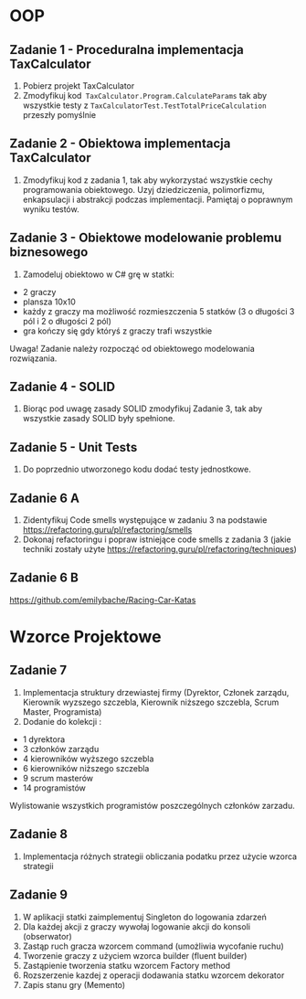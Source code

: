 # OOP

## Zadanie 1 - Proceduralna implementacja TaxCalculator

1. Pobierz projekt TaxCalculator 
2. Zmodyfikuj kod` TaxCalculator.Program.CalculateParams` tak aby wszystkie testy z `TaxCalculatorTest.TestTotalPriceCalculation` przeszły pomyślnie

## Zadanie 2 - Obiektowa implementacja TaxCalculator
1. Zmodyfikuj kod z zadania 1, tak aby wykorzystać wszystkie cechy programowania obiektowego.
Uzyj dziedziczenia, polimorfizmu, enkapsulacji i abstrakcji podczas implementacji.
Pamiętaj o poprawnym wyniku testów.

## Zadanie 3 - Obiektowe modelowanie problemu biznesowego
1. Zamodeluj obiektowo w C# grę w statki:
- 2 graczy
- plansza 10x10
- każdy z graczy ma możliwość rozmieszczenia 5 statków (3 o długości 3 pól i 2 o długości 2 pól)
- gra kończy się gdy któryś z graczy trafi wszystkie

Uwaga! Zadanie należy rozpocząć od obiektowego modelowania rozwiązania.

## Zadanie 4 - SOLID
1. Biorąc pod uwagę zasady SOLID zmodyfikuj Zadanie 3, tak aby wszystkie zasady SOLID były spełnione.

## Zadanie 5 - Unit Tests
1. Do poprzednio utworzonego kodu dodać testy jednostkowe.

## Zadanie 6 A
1. Zidentyfikuj Code smells występujące w zadaniu 3 na podstawie https://refactoring.guru/pl/refactoring/smells
2. Dokonaj refactoringu i popraw istniejące code smells z zadania 3 (jakie techniki zostały użyte https://refactoring.guru/pl/refactoring/techniques)

## Zadanie 6 B
https://github.com/emilybache/Racing-Car-Katas

# Wzorce Projektowe
## Zadanie 7
1. Implementacja struktury drzewiastej firmy (Dyrektor, Członek zarządu, Kierownik wyzszego szczebla, Kierownik niższego szczebla, Scrum Master, Programista)
2. Dodanie do kolekcji :
- 1 dyrektora
- 3 członków zarządu
- 4 kierowników wyższego szczebla
- 6 kierowników niższego szczebla
- 9 scrum masterów
- 14 programistów 

Wylistowanie wszystkich programistów poszczególnych członków zarzadu.

## Zadanie 8 
1. Implementacja różnych strategii obliczania podatku przez użycie wzorca strategii

## Zadanie 9
1. W aplikacji statki zaimplementuj Singleton do logowania zdarzeń
2. Dla każdej akcji z graczy wywołaj logowanie akcji do konsoli (obserwator)
3. Zastąp ruch gracza wzorcem command (umożliwia wycofanie ruchu)
4. Tworzenie graczy z użyciem wzorca builder (fluent builder)
5. Zastąpienie tworzenia statku wzorcem Factory method
6. Rozszerzenie kazdej z operacji dodawania statku wzorcem dekorator
7. Zapis stanu gry (Memento)

